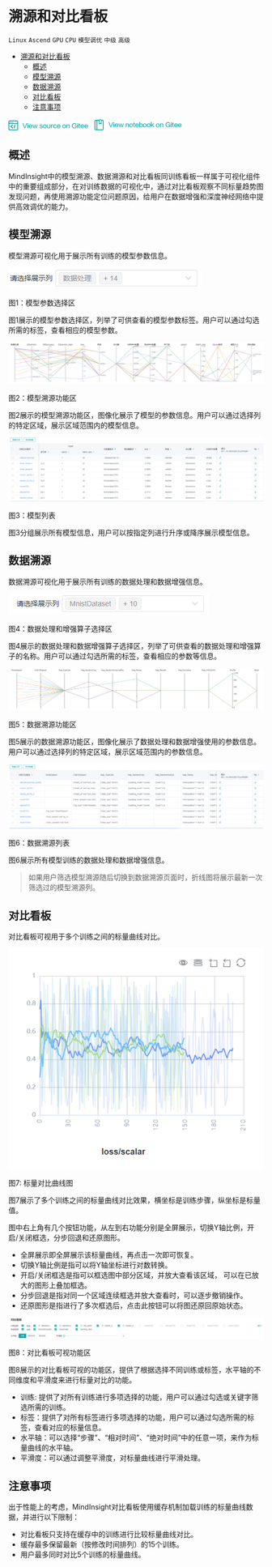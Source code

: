 ﻿# 溯源和对比看板

`Linux` `Ascend` `GPU` `CPU` `模型调优` `中级` `高级`

<!-- TOC -->

- [溯源和对比看板](#溯源和对比看板)
    - [概述](#概述)
    - [模型溯源](#模型溯源)
    - [数据溯源](#数据溯源)
    - [对比看板](#对比看板)
    - [注意事项](#注意事项)

<!-- /TOC -->

<a href="https://gitee.com/mindspore/docs/blob/master/tutorials/source_zh_cn/advanced_use/lineage_and_scalars_comparision.md" target="_blank"><img src="../_static/logo_source.png"></a>&nbsp;&nbsp;
<a href="https://gitee.com/mindspore/docs/tree/master/tutorials/notebook/mindinsight" target="_blank"><img src="../_static/logo_notebook.png"></a>

## 概述

MindInsight中的模型溯源、数据溯源和对比看板同训练看板一样属于可视化组件中的重要组成部分，在对训练数据的可视化中，通过对比看板观察不同标量趋势图发现问题，再使用溯源功能定位问题原因，给用户在数据增强和深度神经网络中提供高效调优的能力。

## 模型溯源

模型溯源可视化用于展示所有训练的模型参数信息。

![image.png](./images/lineage_label.png)

图1：模型参数选择区

图1展示的模型参数选择区，列举了可供查看的模型参数标签。用户可以通过勾选所需的标签，查看相应的模型参数。

![image.png](./images/lineage_model_chart.png)

图2：模型溯源功能区

图2展示的模型溯源功能区，图像化展示了模型的参数信息。用户可以通过选择列的特定区域，展示区域范围内的模型信息。

![image.png](./images/lineage_model_table.png)

图3：模型列表

图3分组展示所有模型信息，用户可以按指定列进行升序或降序展示模型信息。

## 数据溯源

数据溯源可视化用于展示所有训练的数据处理和数据增强信息。

![data_label.png](./images/data_label.png)

图4：数据处理和增强算子选择区

图4展示的数据处理和数据增强算子选择区，列举了可供查看的数据处理和增强算子的名称。用户可以通过勾选所需的标签，查看相应的参数等信息。

![data_chart.png](./images/data_chart.png)

图5：数据溯源功能区

图5展示的数据溯源功能区，图像化展示了数据处理和数据增强使用的参数信息。用户可以通过选择列的特定区域，展示区域范围内的参数信息。

![data_table.png](./images/data_table.png)

图6：数据溯源列表

图6展示所有模型训练的数据处理和数据增强信息。

> 如果用户筛选模型溯源随后切换到数据溯源页面时，折线图将展示最新一次筛选过的模型溯源列。

## 对比看板

对比看板可视用于多个训练之间的标量曲线对比。

![multi_scalars.png](./images/multi_scalars.png)

图7: 标量对比曲线图

图7展示了多个训练之间的标量曲线对比效果，横坐标是训练步骤，纵坐标是标量值。

图中右上角有几个按钮功能，从左到右功能分别是全屏展示，切换Y轴比例，开启/关闭框选，分步回退和还原图形。

- 全屏展示即全屏展示该标量曲线，再点击一次即可恢复。
- 切换Y轴比例是指可以将Y轴坐标进行对数转换。
- 开启/关闭框选是指可以框选图中部分区域，并放大查看该区域， 可以在已放大的图形上叠加框选。
- 分步回退是指对同一个区域连续框选并放大查看时，可以逐步撤销操作。
- 还原图形是指进行了多次框选后，点击此按钮可以将图还原回原始状态。

![multi_scalars_select.png](./images/multi_scalars_select.png)

图8：对比看板可视功能区

图8展示的对比看板可视的功能区，提供了根据选择不同训练或标签，水平轴的不同维度和平滑度来进行标量对比的功能。

- 训练: 提供了对所有训练进行多项选择的功能，用户可以通过勾选或关键字筛选所需的训练。
- 标签：提供了对所有标签进行多项选择的功能，用户可以通过勾选所需的标签，查看对应的标量信息。
- 水平轴：可以选择“步骤”、“相对时间”、“绝对时间”中的任意一项，来作为标量曲线的水平轴。
- 平滑度：可以通过调整平滑度，对标量曲线进行平滑处理。

## 注意事项

出于性能上的考虑，MindInsight对比看板使用缓存机制加载训练的标量曲线数据，并进行以下限制：
- 对比看板只支持在缓存中的训练进行比较标量曲线对比。
- 缓存最多保留最新（按修改时间排列）的15个训练。
- 用户最多同时对比5个训练的标量曲线。